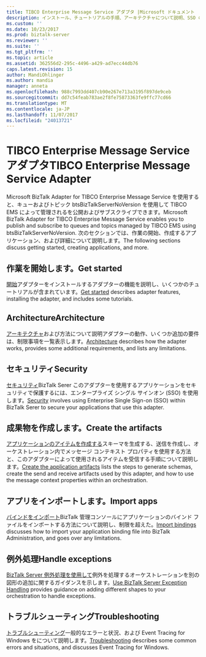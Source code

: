 ```yaml
---
title: TIBCO Enterprise Message Service アダプタ |Microsoft ドキュメント
description: インストール、チュートリアルの手順、アーキテクチャについて説明、SSO のセキュリティを使用して、アプリケーションの作成、バインド ファイルをインポートおよび BizTalk Server で TIBCO EMS の BizTalk アダプターを使用する場合は、例外処理を追加
ms.custom: ''
ms.date: 10/23/2017
ms.prod: biztalk-server
ms.reviewer: ''
ms.suite: ''
ms.tgt_pltfrm: ''
ms.topic: article
ms.assetid: 362556d2-295c-4496-a429-ad7ecc44db76
caps.latest.revision: 15
author: MandiOhlinger
ms.author: mandia
manager: anneta
ms.openlocfilehash: 988c7993dd407cb90e267e713a3195f897de9ceb
ms.sourcegitcommit: dd7c54feab783ae2f8fe75873363fe9ffc77cd66
ms.translationtype: MT
ms.contentlocale: ja-JP
ms.lasthandoff: 11/07/2017
ms.locfileid: "24013721"
---
```

# <a name="tibco-enterprise-message-service-adapter"></a><span data-ttu-id="e4342-103">TIBCO Enterprise Message Service アダプタ</span><span class="sxs-lookup"><span data-stu-id="e4342-103">TIBCO Enterprise Message Service Adapter</span></span>
<span data-ttu-id="e4342-104">Microsoft BizTalk Adapter for TIBCO Enterprise Message Service を使用すると、キューおよびトピック btsBizTalkServerNoVersion を使用して TIBCO EMS によって管理されるを公開およびサブスクライブできます。</span><span class="sxs-lookup"><span data-stu-id="e4342-104">Microsoft BizTalk Adapter for TIBCO Enterprise Message Service enables you to publish and subscribe to queues and topics managed by TIBCO EMS using btsBizTalkServerNoVersion.</span></span>  <span data-ttu-id="e4342-105">次のセクションでは、作業の開始、作成するアプリケーション、および詳細について説明します。</span><span class="sxs-lookup"><span data-stu-id="e4342-105">The following sections discuss getting started, creating applications, and more.</span></span>  
   
## <a name="get-started"></a><span data-ttu-id="e4342-106">作業を開始します。</span><span class="sxs-lookup"><span data-stu-id="e4342-106">Get started</span></span>
<span data-ttu-id="e4342-107">[開始](../core/getting-started-with-biztalk-adapter-for-tibco-enterprise-message-service.md)アダプターをインストールするアダプターの機能を説明し、いくつかのチュートリアルが含まれています。</span><span class="sxs-lookup"><span data-stu-id="e4342-107">[Get started](../core/getting-started-with-biztalk-adapter-for-tibco-enterprise-message-service.md) describes adapter features, installing the adapter, and includes some tutorials.</span></span>

## <a name="architecture"></a><span data-ttu-id="e4342-108">Architecture</span><span class="sxs-lookup"><span data-stu-id="e4342-108">Architecture</span></span>
<span data-ttu-id="e4342-109">[アーキテクチャ](../core/planning-and-architecture16.md)および方法について説明アダプターの動作、いくつか追加の要件は、制限事項を一覧表示します。</span><span class="sxs-lookup"><span data-stu-id="e4342-109">[Architecture](../core/planning-and-architecture16.md) describes how the adapter works, provides some additional requirements, and lists any limitations.</span></span>

## <a name="security"></a><span data-ttu-id="e4342-110">セキュリティ</span><span class="sxs-lookup"><span data-stu-id="e4342-110">Security</span></span>
<span data-ttu-id="e4342-111">[セキュリティ](../core/security-in-biztalk-adapter-for-tibco-ems.md)BizTalk Serer このアダプターを使用するアプリケーションをセキュリティで保護するには、エンタープライズ シングル サインオン (SSO) を使用します。</span><span class="sxs-lookup"><span data-stu-id="e4342-111">[Security](../core/security-in-biztalk-adapter-for-tibco-ems.md) involves using Enterprise Single Sign-on (SSO) within BizTalk Serer to secure your applications that use this adapter.</span></span>

## <a name="create-the-artifacts"></a><span data-ttu-id="e4342-112">成果物を作成します。</span><span class="sxs-lookup"><span data-stu-id="e4342-112">Create the artifacts</span></span>
<span data-ttu-id="e4342-113">[アプリケーションのアイテムを作成する](../core/developing-applications5.md)スキーマを生成する、送信を作成し、オーケストレーション内でメッセージ コンテキスト プロパティを使用する方法と、このアダプターによって使用されるアイテムを受信する手順について説明します。</span><span class="sxs-lookup"><span data-stu-id="e4342-113">[Create the application artifacts](../core/developing-applications5.md) lists the steps to generate schemas, create the send and receive artifacts used by this adapter, and how to use the message context properties within an orchestration.</span></span>

## <a name="import-apps"></a><span data-ttu-id="e4342-114">アプリをインポートします。</span><span class="sxs-lookup"><span data-stu-id="e4342-114">Import apps</span></span>
<span data-ttu-id="e4342-115">[バインドをインポート](../core/deploying-biztalk-adapter-for-tibco-enterprise-message-service.md)BizTalk 管理コンソールにアプリケーションのバインド ファイルをインポートする方法について説明し、制限を超えた。</span><span class="sxs-lookup"><span data-stu-id="e4342-115">[Import bindings](../core/deploying-biztalk-adapter-for-tibco-enterprise-message-service.md) discusses how to import your application binding file into BizTalk Administration, and goes over any limitations.</span></span> 

## <a name="handle-exceptions"></a><span data-ttu-id="e4342-116">例外処理</span><span class="sxs-lookup"><span data-stu-id="e4342-116">Handle exceptions</span></span>
<span data-ttu-id="e4342-117">[BizTalk Server 例外処理を使用して](../core/using-biztalk-server-exception-handling5.md)例外を処理するオーケストレーションを別の図形の追加に関するガイダンスを示します。</span><span class="sxs-lookup"><span data-stu-id="e4342-117">[Use BizTalk Server Exception Handling](../core/using-biztalk-server-exception-handling5.md) provides guidance on adding different shapes to your orchestration to handle exceptions.</span></span>

## <a name="troubleshooting"></a><span data-ttu-id="e4342-118">トラブルシューティング</span><span class="sxs-lookup"><span data-stu-id="e4342-118">Troubleshooting</span></span>
 <span data-ttu-id="e4342-119">[トラブルシューティング](../core/troubleshooting-tibco-enterprise-message-service.md)一般的なエラーと状況、および Event Tracing for Windows をについて説明します。</span><span class="sxs-lookup"><span data-stu-id="e4342-119">[Troubleshooting](../core/troubleshooting-tibco-enterprise-message-service.md) describes some common errors and situations, and discusses Event Tracing for Windows.</span></span>